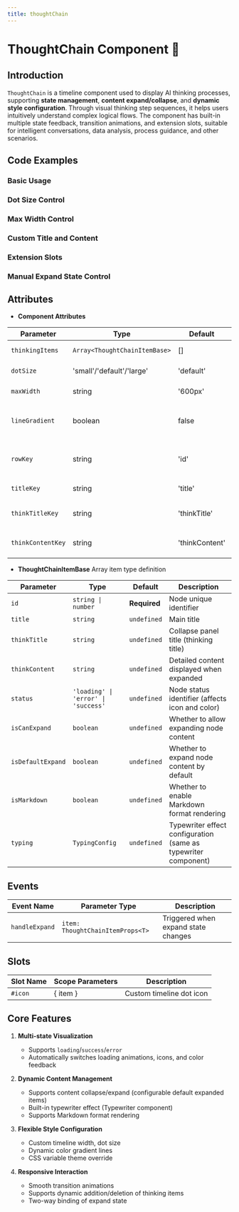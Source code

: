 ```yaml
---
title: thoughtChain
---
```


# ThoughtChain Component 🔗

## Introduction

`ThoughtChain` is a timeline component used to display AI thinking processes, supporting **state management**, **content expand/collapse**, and **dynamic style configuration**. Through visual thinking step sequences, it helps users intuitively understand complex logical flows. The component has built-in multiple state feedback, transition animations, and extension slots, suitable for intelligent conversations, data analysis, process guidance, and other scenarios.

## Code Examples

### Basic Usage

<demo src="./demos/base.vue"></demo>

### Dot Size Control

<demo src="./demos/dot-size.vue"></demo>

### Max Width Control

<demo src="./demos/max-width.vue"></demo>

### Custom Title and Content

<demo src="./demos/key-label.vue"></demo>

### Extension Slots

<demo src="./demos/solt.vue"></demo>

### Manual Expand State Control

<demo src="./demos/handle-expand.vue"></demo>

<!-- <demo src="./demos/status-key-test.vue"></demo> -->

## Attributes

- **Component Attributes**

| Parameter         | Type                          | Default        | Description                           |
| ----------------- | ----------------------------- | -------------- | ------------------------------------- |
| `thinkingItems`   | `Array<ThoughtChainItemBase>` | []             | Thinking items array                  |
| `dotSize`         | 'small'/'default'/'large'     | 'default'      | Timeline dot size                     |
| `maxWidth`        | string                        | '600px'        | Maximum width                         |
| `lineGradient`    | boolean                       | false          | Whether to enable line color gradient |
| `rowKey`          | string                        | 'id'           | Data item unique identifier field     |
| `titleKey`        | string                        | 'title'        | Title field name                      |
| `thinkTitleKey`   | string                        | 'thinkTitle'   | Thinking title field name             |
| `thinkContentKey` | string                        | 'thinkContent' | Thinking content field name           |

- **ThoughtChainItemBase** Array item type definition

| Parameter         | Type                                | Default      | Description                                                    |
| ----------------- | ----------------------------------- | ------------ | -------------------------------------------------------------- |
| `id`              | `string \| number`                  | **Required** | Node unique identifier                                         |
| `title`           | `string`                            | `undefined`  | Main title                                                     |
| `thinkTitle`      | `string`                            | `undefined`  | Collapse panel title (thinking title)                          |
| `thinkContent`    | `string`                            | `undefined`  | Detailed content displayed when expanded                       |
| `status`          | `'loading' \| 'error' \| 'success'` | `undefined`  | Node status identifier (affects icon and color)                |
| `isCanExpand`     | `boolean`                           | `undefined`  | Whether to allow expanding node content                        |
| `isDefaultExpand` | `boolean`                           | `undefined`  | Whether to expand node content by default                      |
| `isMarkdown`      | `boolean`                           | `undefined`  | Whether to enable Markdown format rendering                    |
| `typing`          | `TypingConfig`                      | `undefined`  | Typewriter effect configuration (same as typewriter component) |

## Events

| Event Name     | Parameter Type                   | Description                         |
| -------------- | -------------------------------- | ----------------------------------- |
| `handleExpand` | `item: ThoughtChainItemProps<T>` | Triggered when expand state changes |

## Slots

| Slot Name | Scope Parameters | Description              |
| --------- | ---------------- | ------------------------ |
| `#icon`   | \{ item \}       | Custom timeline dot icon |

## Core Features

1. **Multi-state Visualization**
   - Supports `loading`/`success`/`error`
   - Automatically switches loading animations, icons, and color feedback

2. **Dynamic Content Management**
   - Supports content collapse/expand (configurable default expanded items)
   - Built-in typewriter effect (Typewriter component)
   - Supports Markdown format rendering

3. **Flexible Style Configuration**
   - Custom timeline width, dot size
   - Dynamic color gradient lines
   - CSS variable theme override

4. **Responsive Interaction**
   - Smooth transition animations
   - Supports dynamic addition/deletion of thinking items
   - Two-way binding of expand state

